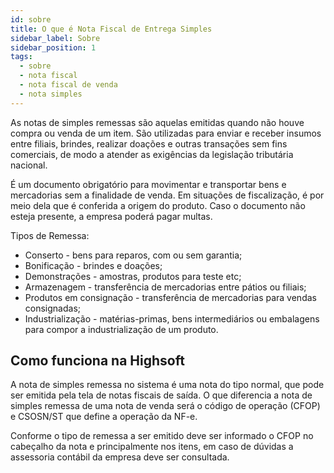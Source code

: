 ```yaml
---
id: sobre
title: O que é Nota Fiscal de Entrega Simples
sidebar_label: Sobre
sidebar_position: 1
tags:
  - sobre
  - nota fiscal
  - nota fiscal de venda
  - nota simples
---
```


As notas de simples remessas são aquelas emitidas quando não houve compra ou venda de um item. São utilizadas para enviar e receber insumos entre filiais, brindes, realizar doações e outras transações sem fins comerciais, de modo a atender as exigências da legislação tributária nacional.

É um documento obrigatório para movimentar e transportar bens e mercadorias sem a finalidade de venda. Em situações de fiscalização, é por meio dela que é conferida a origem do produto. Caso o documento não esteja presente, a empresa poderá pagar multas.

Tipos de Remessa:

- Conserto - bens para reparos, com ou sem garantia;
- Bonificação - brindes e doações;
- Demonstrações - amostras, produtos para teste etc;
- Armazenagem - transferência de mercadorias entre pátios ou filiais;
- Produtos em consignação - transferência de mercadorias para vendas consignadas;
- Industrialização - matérias-primas, bens intermediários ou embalagens para compor a industrialização de um produto.

## Como funciona na Highsoft

A nota de simples remessa no sistema é uma nota do tipo normal, que pode ser emitida pela tela de notas fiscais de saída. O que diferencia a nota de simples remessa de uma nota de venda será o código de operação (CFOP) e CSOSN/ST que define a operação da NF-e.

Conforme o tipo de remessa a ser emitido deve ser informado o CFOP no cabeçalho da nota e principalmente nos itens, em caso de dúvidas a assessoria contábil da empresa deve ser consultada.
